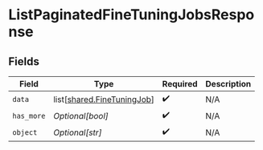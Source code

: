 # ListPaginatedFineTuningJobsResponse


## Fields

| Field                                                                  | Type                                                                   | Required                                                               | Description                                                            |
| ---------------------------------------------------------------------- | ---------------------------------------------------------------------- | ---------------------------------------------------------------------- | ---------------------------------------------------------------------- |
| `data`                                                                 | list[[shared.FineTuningJob](undefined/models/shared/finetuningjob.md)] | :heavy_check_mark:                                                     | N/A                                                                    |
| `has_more`                                                             | *Optional[bool]*                                                       | :heavy_check_mark:                                                     | N/A                                                                    |
| `object`                                                               | *Optional[str]*                                                        | :heavy_check_mark:                                                     | N/A                                                                    |